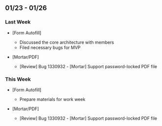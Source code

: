 ## 01/23 - 01/26 ##

### Last Week ###

* [Form Autofill]
    - Discussed the core architecture with members
    - Filed necessary bugs for MVP

* [Mortar/PDF]
    - [Review] Bug 1330932 - [Mortar] Support password-locked PDF file

### This Week ###

* [Form Autofill]
    - Prepare materials for work week

* [Mortar/PDF]
    - [Review] Bug 1330932 - [Mortar] Support password-locked PDF file
